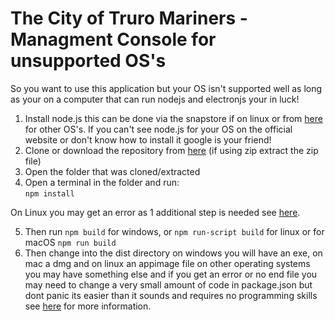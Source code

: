 # The City of Truro Mariners - Managment Console for unsupported OS's

So you want to use this application but your OS isn't supported well as long as your on a computer that can run nodejs and electronjs your in luck!

1. Install node.js this can be done via the snapstore if on linux or from [here](https://nodejs.org/en/download/) for other OS's. If you can't see node.js for your OS on the official website or don't know how to install it google is your friend!
2. Clone or download the repository from [here](https://github.com/futurelucas4502/management-console) (if using zip extract the zip file)
3. Open the folder that was cloned/extracted
4. Open a terminal in the folder and run: <br />
    `npm install`

On Linux you may get an error as 1 additional step is needed see [here](https://github.com/atom/node-keytar#on-linux).

5. Then run `npm build` for windows, or `npm run-script build` for linux or for macOS `npm run build`
6. Then change into the dist directory on windows you will have an exe, on mac a dmg and on linux an appimage file on other operating systems you may have something else and if you get an error or no end file you may need to change a very small amount of code in package.json but dont panic its easier than it sounds and requires no programming skills see [here](https://www.electron.build/configuration/configuration) for more information.